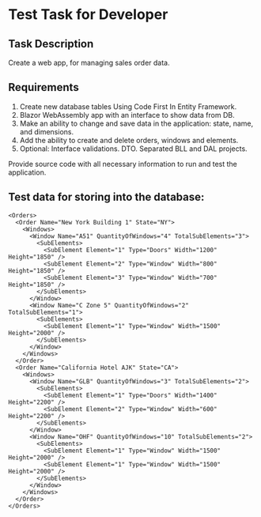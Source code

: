 # Test Task for Developer

## Task Description

Create a web app, for managing sales order data.

## Requirements

1. Create new database tables Using Code First In Entity Framework.
2. Blazor WebAssembly app with an interface to show data from DB.
3. Make an ability to change and save data in the application: state, name, and dimensions.
4. Add the ability to create and delete orders, windows and elements.
5. Optional: Interface validations. DTO. Separated BLL and DAL projects.

Provide source code with all necessary information to run and test the application.

## Test data for storing into the database:

```
<Orders>
  <Order Name="New York Building 1" State="NY">
    <Windows>
      <Window Name="A51" QuantityOfWindows="4" TotalSubElements="3">
        <SubElements>
          <SubElement Element="1" Type="Doors" Width="1200" Height="1850" />
          <SubElement Element="2" Type="Window" Width="800" Height="1850" />
          <SubElement Element="3" Type="Window" Width="700" Height="1850" />
        </SubElements>
      </Window>
      <Window Name="C Zone 5" QuantityOfWindows="2" TotalSubElements="1">
        <SubElements>
          <SubElement Element="1" Type="Window" Width="1500" Height="2000" />
        </SubElements>
      </Window>
    </Windows>
  </Order>
  <Order Name="California Hotel AJK" State="CA">
    <Windows>
      <Window Name="GLB" QuantityOfWindows="3" TotalSubElements="2">
        <SubElements>
          <SubElement Element="1" Type="Doors" Width="1400" Height="2200" />
          <SubElement Element="2" Type="Window" Width="600" Height="2200" />
        </SubElements>
      </Window>
      <Window Name="OHF" QuantityOfWindows="10" TotalSubElements="2">
        <SubElements>
          <SubElement Element="1" Type="Window" Width="1500" Height="2000" />
          <SubElement Element="1" Type="Window" Width="1500" Height="2000" />
        </SubElements>
      </Window>
    </Windows>
  </Order>
</Orders>
```